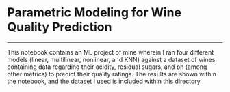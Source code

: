 # Parametric Modeling for Wine Quality Prediction
<hr>
This notebook contains an ML project of mine wherein I ran four different models (linear, multilinear, nonlinear, and KNN) against a dataset of wines containing data regarding their acidity, residual sugars, and ph (among other metrics) to predict their quality ratings. The results are shown within the notebook, and the dataset I used is included within this directory.